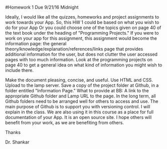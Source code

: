 #Homework 1
Due 9/21/16 Midnight

Ideally, I would like all the quizzes, homeworks and  project assignments to work towards your App. So, this HW 1 could be based on what you wish to do for your App Or you could choose one of the topics given on page 40 of the text book under the heading of "Programming Projects." If you were to work on your app for this assignment, this assignment would become the information page: the general theory/knowledge/explanation/references/links page that  provides additional information for the user, but does not clutter the user accessed pages with too much information. Look at the programming projects on page 40 to get a general idea on what kind of information you might wish to include there.

Make the document pleasing, concise, and useful. Use HTML and CSS. Upload to the lamp server. Save a copy of the project folder at Github, in a folder entitled "Information Page." What to provide at BB: A link to the appropriate Github folder and Lamp URL to the page. In the long term, all Github folders need to be arranged well for others to access and use. The main purpose of Github is to support you with versioning control. I will explain in the class. We are also using it in this course as a place for full documentation of your App. It is an open source site. I hope others will benefit from your work, as we are benefiting from others. 

Thanks

Dr. Shankar

